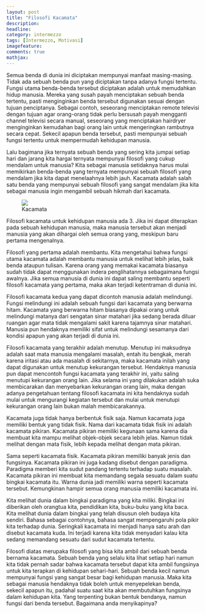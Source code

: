 ```yaml
---
layout: post
title: "Filosofi Kacamata"
description:
headline: 
category: intermezzo
tags: [Intermezzo, Motivasi]
imagefeature: 
comments: true
mathjax: 
---
```


Semua benda di dunia ini diciptakan mempunyai manfaat masing-masing. Tidak ada sebuah benda pun yang diciptakan tanpa adanya fungsi tertentu. Fungsi utama benda-benda tersebut diciptakan adalah untuk memudahkan hidup manusia. Mereka yang susah payah menciptakan sebuah benda tertentu, pasti menginginkan benda tersebut digunakan sesuai dengan tujuan penciptanya. Sebagai contoh, seseorang menciptakan remote televisi dengan tujuan agar orang-orang tidak perlu bersusah payah mengganti channel televisi secara manual, seseorang yang menciptakan hairdryer menginginkan kemudahan bagi orang lain untuk mengeringkan rambutnya secara cepat. Sekecil apapun benda tersebut, pasti mempunyai sebuah fungsi tertentu untuk mempermudah kehidupan manusia.

Lalu bagimana jika ternyata sebuah benda yang sering kita jumpai setiap hari dan jarang kita hargai ternyata mempunyai filosofi yang cukup mendalam untuk manusia? Kita sebagai manusia setidaknya harus mulai memikirkan benda-benda yang ternyata mempunyai sebuah filosofi yang mendalam jika kita dapat menelaahnya lebih jauh. Kacamata adalah salah satu benda yang mempunyai sebuah filosofi yang sangat mendalam jika kita sebagai manusia ingin mengambil sebuah hikmah dari kacamata.

<figure>
	<a href="http://www.ahlinyaobatherbal.com/wp-content/uploads/2015/04/kacamata.jpg"><img src="http://www.ahlinyaobatherbal.com/wp-content/uploads/2015/04/kacamata.jpg"></a>
	<figcaption>Kacamata</figcaption>
</figure>

Filosofi kacamata untuk kehidupan manusia ada 3. Jika ini dapat diterapkan pada sebuah kehidupan manusia, maka manusia tersebut akan menjadi manusia yang akan dihargai oleh semua orang yang, meskipun baru pertama mengenalnya.

Filosofi yang pertama adalah membantu. Kita mengetahui bahwa fungsi utama kacamata adalah membantu manusia untuk melihat lebih jelas, baik benda ataupun tulisan. Karena orang yang memakai kacamata biasanya sudah tidak dapat menggunakan indera penglihatannya sebagaimana fungsi awalnya. Jika semua manusia di dunia ini dapat saling membantu seperti filosofi kacamata yang pertama, maka akan terjadi ketentraman di dunia ini.

Filosofi kacamata kedua yang dapat dicontoh manusia adalah melindungi. Fungsi melindungi ini adalah sebuah fungsi dari kacamata yang berwarna hitam. Kacamata yang berwarna hitam biasanya dipakai orang untuk melindungi matanya dari sengatan sinar matahari jika sedang berada diluar ruangan agar mata tidak mengalami sakit karena tajamnya sinar matahari. Manusia pun hendaknya memiliki sifat untuk melindungi sesamanya dari kondisi apapun yang akan terjadi di dunia ini.

Filosofi kacamata yang terakhir adalah menutup. Menutup ini maksudnya adalah saat mata manusia mengalami masalah, entah itu bengkak, merah karena iritasi atau ada masalah di sekitarnya, maka kacamata inilah yang dapat digunakan untuk menutup kekurangan tersebut. Hendaknya manusia pun dapat mencontoh fungsi kacamata yang terakhir ini, yaitu saling menutupi kekurangan orang lain. Jika selama ini yang dilakukan adalah suka membicarakan dan menyebarkan kekurangan orang lain, maka dengan adanya pengetahuan tentang filosofi kacamata ini kita hendaknya sudah mulai untuk mengurangi kegiatan tersebut dan mulai untuk menutupi kekurangan orang lain bukan malah membicarakannya.

Kacamata juga tidak hanya berbentuk fisik saja. Namun kacamata juga memiliki bentuk yang tidak fisik. Nama dari kacamata tidak fisik ini adalah kacamata pikiran. Kacamata pikiran memiliki kegunaan sama karena dia membuat kita mampu melihat objek-objek secara lebih jelas. Namun tidak melihat dengan mata fisik, lebih kepada melihat dengan mata pikiran.

Sama seperti kacamata fisik. Kacamata pikiran memiliki banyak jenis dan fungsinya. Kacamata pikiran ini juga kadang disebut dengan paradigma. Paradigma memberi kita sudut pandang tertentu terhadap suatu masalah. Kacamata pikiran ini membuat kita memandang segala sesuatu dalam suatu bingkai kacamata itu. Warna dunia jadi memiliki warna seperti kacamata tersebut. Kemungkinan hampir semua orang manusia memiliki kacamata ini.

Kita melihat dunia dalam bingkai paradigma yang kita miliki. Bingkai ini diberikan oleh orangtua kita, pendidikan kita, buku-buku yang kita baca. Kita melihat dunia dalam bingkai yang telah disusun oleh budaya kita sendiri. Bahasa sebagai contohnya, bahasa sangat mempengaruhi pola pikir kita terhadap dunia. Seringkali kacamata ini menjadi hanya satu arah dan disebut kacamata kuda. Ini terjadi karena kita tidak menyadari kalau kita sedang memandang sesuatu dari sudut kacamata tertentu.

Filosofi diatas merupaka filosofi yang bisa kita ambil dari sebuah benda bernama kacamata. Sebuah benda yang selalu kita lihat setiap hari namun kita tidak pernah sadar bahwa kacamata tersebut dapat kita ambil fungsinya untuk kita terapkan di kehidupan sehari-hari. Sebuah benda kecil namun mempunyai fungsi yang sangat besar bagi kehidupan manusia. Maka kita sebagai manusia hendaknya tidak boleh untuk menyepelekan benda, sekecil apapun itu, padahal suatu saat kita akan membutuhkan fungsinya dalam kehidupan kita. Yang terpenting bukan bentuk bendanya, namun fungsi dari benda tersebut. Bagaimana anda menyikapinya?